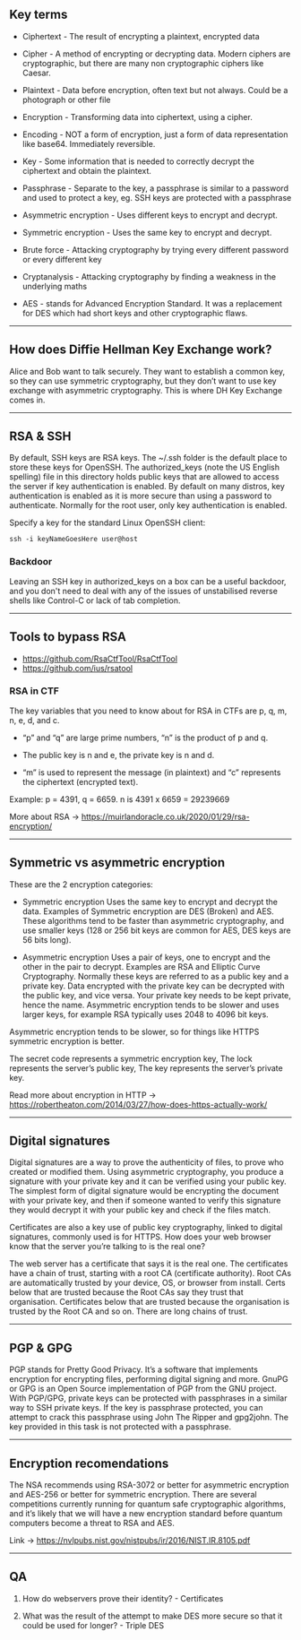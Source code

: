 ## Key terms

* Ciphertext - The result of encrypting a plaintext, encrypted data

* Cipher - A method of encrypting or decrypting data. Modern ciphers are cryptographic, but there are many non cryptographic ciphers like Caesar.

* Plaintext - Data before encryption, often text but not always. Could be a photograph or other file

* Encryption - Transforming data into ciphertext, using a cipher.

* Encoding - NOT a form of encryption, just a form of data representation like base64. Immediately reversible.

* Key - Some information that is needed to correctly decrypt the ciphertext and obtain the plaintext.

* Passphrase - Separate to the key, a passphrase is similar to a password and used to protect a key, eg. SSH keys are protected with a passphrase

* Asymmetric encryption - Uses different keys to encrypt and decrypt.

* Symmetric encryption - Uses the same key to encrypt and decrypt.

* Brute force - Attacking cryptography by trying every different password or every different key

* Cryptanalysis - Attacking cryptography by finding a weakness in the underlying maths

* AES - stands for Advanced Encryption Standard. It was a replacement for DES which had short keys and other cryptographic flaws.


---
## How does Diffie Hellman Key Exchange work?
Alice and Bob want to talk securely. They want to establish a common key, so they can use symmetric cryptography, 
but they don’t want to use key exchange with asymmetric cryptography. 
This is where DH Key Exchange comes in.




---
## RSA & SSH

By default, SSH keys are RSA keys.
The ~/.ssh folder is the default place to store these keys for OpenSSH. 
The authorized_keys (note the US English spelling) file in this directory holds public keys that are allowed to access the server if key authentication is enabled. 
By default on many distros, key authentication is enabled as it is more secure than using a password to authenticate. 
Normally for the root user, only key authentication is enabled.

Specify a key for the standard Linux OpenSSH client:
```
ssh -i keyNameGoesHere user@host
```
### Backdoor
Leaving an SSH key in authorized_keys on a box can be a useful backdoor, 
and you don't need to deal with any of the issues of unstabilised reverse shells like Control-C or lack of tab completion.


---

## Tools to bypass RSA

* https://github.com/RsaCtfTool/RsaCtfTool
* https://github.com/ius/rsatool


### RSA in CTF

The key variables that you need to know about for RSA in CTFs are p, q, m, n, e, d, and c.

* “p” and “q” are large prime numbers, “n” is the product of p and q.

* The public key is n and e, the private key is n and d.

* “m” is used to represent the message (in plaintext) and “c” represents the ciphertext (encrypted text).

Example: p = 4391, q = 6659. n is 4391 x 6659 = 29239669

More about RSA -> https://muirlandoracle.co.uk/2020/01/29/rsa-encryption/


---
## Symmetric vs asymmetric encryption

These are the 2 encryption categories:

* Symmetric encryption 
Uses the same key to encrypt and decrypt the data. 
Examples of Symmetric encryption are DES (Broken) and AES. 
These algorithms tend to be faster than asymmetric cryptography, and use smaller keys (128 or 256 bit keys are common for AES, DES keys are 56 bits long).


* Asymmetric encryption 
Uses a pair of keys, one to encrypt and the other in the pair to decrypt. Examples are RSA and Elliptic Curve Cryptography. 
Normally these keys are referred to as a public key and a private key. 
Data encrypted with the private key can be decrypted with the public key, and vice versa. 
Your private key needs to be kept private, hence the name. 
Asymmetric encryption tends to be slower and uses larger keys, for example RSA typically uses 2048 to 4096 bit keys.

Asymmetric encryption tends to be slower, so for things like HTTPS symmetric encryption is better.

The secret code represents a symmetric encryption key, 
The lock represents the server’s public key, 
The key represents the server’s private key.

Read more about encryption in HTTP -> https://robertheaton.com/2014/03/27/how-does-https-actually-work/

---
## Digital signatures

Digital signatures are a way to prove the authenticity of files, to prove who created or modified them. Using asymmetric cryptography, 
you produce a signature with your private key and it can be verified using your public key. 
The simplest form of digital signature would be encrypting the document with your private key, 
and then if someone wanted to verify this signature they would decrypt it with your public key and check if the files match.


Certificates are also a key use of public key cryptography, linked to digital signatures, commonly used is for HTTPS. 
How does your web browser know that the server you’re talking to is the real one?

The web server has a certificate that says it is the real one. 
The certificates have a chain of trust, starting with a root CA (certificate authority). 
Root CAs are automatically trusted by your device, OS, or browser from install. 
Certs below that are trusted because the Root CAs say they trust that organisation. 
Certificates below that are trusted because the organisation is trusted by the Root CA and so on. 
There are long chains of trust. 

---

## PGP & GPG
PGP stands for Pretty Good Privacy. It’s a software that implements encryption for encrypting files, performing digital signing and more.
GnuPG or GPG is an Open Source implementation of PGP from the GNU project. 
With PGP/GPG, private keys can be protected with passphrases in a similar way to SSH private keys. 
If the key is passphrase protected, you can attempt to crack this passphrase using John The Ripper and gpg2john. 
The key provided in this task is not protected with a passphrase.


---
## Encryption recomendations
The NSA recommends using RSA-3072 or better for asymmetric encryption and AES-256 or better for symmetric encryption. 
There are several competitions currently running for quantum safe cryptographic algorithms, 
and it’s likely that we will have a new encryption standard before quantum computers become a threat to RSA and AES.

Link -> https://nvlpubs.nist.gov/nistpubs/ir/2016/NIST.IR.8105.pdf


---

## QA

1. How do webservers prove their identity? - Certificates

2. What was the result of the attempt to make DES more secure so that it could be used for longer? - Triple DES



